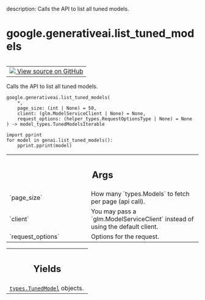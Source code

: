 description: Calls the API to list all tuned models.

<div itemscope itemtype="http://developers.google.com/ReferenceObject">
<meta itemprop="name" content="google.generativeai.list_tuned_models" />
<meta itemprop="path" content="Stable" />
</div>

# google.generativeai.list_tuned_models

<!-- Insert buttons and diff -->

<table class="tfo-notebook-buttons tfo-api nocontent" align="left">
<td>
  <a target="_blank" href="https://github.com/google/generative-ai-python/blob/master/google/generativeai/models.py#L209-L242">
    <img src="https://www.tensorflow.org/images/GitHub-Mark-32px.png" />
    View source on GitHub
  </a>
</td>
</table>



Calls the API to list all tuned models.


<pre class="devsite-click-to-copy prettyprint lang-py tfo-signature-link">
<code>google.generativeai.list_tuned_models(
    *,
    page_size: (int | None) = 50,
    client: (glm.ModelServiceClient | None) = None,
    request_options: (helper_types.RequestOptionsType | None) = None
) -> model_types.TunedModelsIterable
</code></pre>



<!-- Placeholder for "Used in" -->

```
import pprint
for model in genai.list_tuned_models():
    pprint.pprint(model)
```

<!-- Tabular view -->
 <table class="responsive fixed orange">
<colgroup><col width="214px"><col></colgroup>
<tr><th colspan="2"><h2 class="add-link">Args</h2></th></tr>

<tr>
<td>
`page_size`<a id="page_size"></a>
</td>
<td>
How many `types.Models` to fetch per page (api call).
</td>
</tr><tr>
<td>
`client`<a id="client"></a>
</td>
<td>
You may pass a `glm.ModelServiceClient` instead of using the default client.
</td>
</tr><tr>
<td>
`request_options`<a id="request_options"></a>
</td>
<td>
Options for the request.
</td>
</tr>
</table>



<!-- Tabular view -->
 <table class="responsive fixed orange">
<colgroup><col width="214px"><col></colgroup>
<tr><th colspan="2"><h2 class="add-link">Yields</h2></th></tr>
<tr class="alt">
<td colspan="2">
<a href="../../google/generativeai/types/TunedModel.md"><code>types.TunedModel</code></a> objects.
</td>
</tr>

</table>

